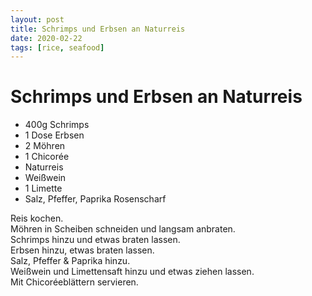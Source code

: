 ```yaml
---
layout: post
title: Schrimps und Erbsen an Naturreis
date: 2020-02-22
tags: [rice, seafood]
---
```

# Schrimps und Erbsen an Naturreis

- 400g Schrimps
- 1 Dose Erbsen
- 2 Möhren
- 1 Chicorée
- Naturreis
- Weißwein
- 1 Limette
- Salz, Pfeffer, Paprika Rosenscharf

Reis kochen.  
Möhren in Scheiben schneiden und langsam anbraten.  
Schrimps hinzu und etwas braten lassen.  
Erbsen hinzu, etwas braten lassen.  
Salz, Pfeffer & Paprika hinzu.  
Weißwein und Limettensaft hinzu und etwas ziehen lassen.  
Mit Chicoréeblättern servieren.  
